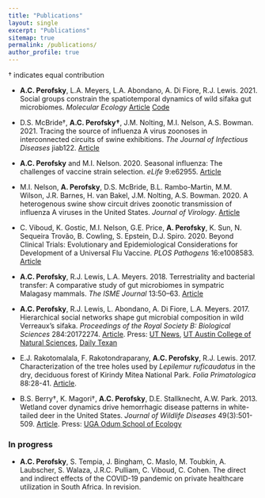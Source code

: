 ```yaml
---
title: "Publications"
layout: single
excerpt: "Publications"
sitemap: true
permalink: /publications/
author_profile: true
---
```


† indicates equal contribution

- **A.C. Perofsky**,  L.A. Meyers, L.A. Abondano, A. Di Fiore, R.J. Lewis. 2021. Social groups constrain the spatiotemporal dynamics of wild sifaka gut microbiomes. _Molecular Ecology_ [Article](https://doi.org/10.1111/mec.16193) [Code](https://github.com/aperofsky/sifaka-temporal-microbiome)

- D.S. McBride†, **A.C. Perofsky†**, J.M. Nolting, M.I. Nelson, A.S. Bowman. 2021. Tracing the source of influenza A virus zoonoses in interconnected circuits of swine exhibitions. _The Journal of Infectious Diseases_ jiab122. [Article](https://doi.org/10.1093/infdis/jiab122)

- **A.C. Perofsky** and M.I. Nelson. 2020. Seasonal influenza: The challenges of vaccine strain selection. _eLife_ 9:e62955. [Article](https://doi.org/10.7554/eLife.62955)

- M.I. Nelson, **A. Perofsky**, D.S. McBride, B.L. Rambo-Martin, M.M. Wilson, J.R. Barnes, H. van Bakel, J.M. Nolting, A.S. Bowman. 2020. A heterogenous swine show circuit drives zoonotic transmission of influenza A viruses in the United States. _Journal of Virology_. [Article](https://doi.org/10.1128/JVI.01453-20)

- C. Viboud, K. Gostic, M.I. Nelson, G.E. Price, **A. Perofsky**, K. Sun, N. Sequeira Trovão, B. Cowling, S. Epstein, D.J. Spiro. 2020. Beyond Clinical Trials: Evolutionary and Epidemiological Considerations for Development of a Universal Flu Vaccine. _PLOS Pathogens_ 16:e1008583. [Article](https://doi.org/10.1371/journal.ppat.1008583)

- **A.C. Perofsky**, R.J. Lewis, L.A. Meyers. 2018. Terrestriality and bacterial transfer: A comparative study of gut microbiomes in sympatric Malagasy mammals. _The ISME Journal_ 13:50–63. [Article](https://doi.org/10.1038/s41396-018-0251-5) 

- **A.C. Perofsky**, R.J. Lewis, L. Abondano, A. Di Fiore, L.A. Meyers. 2017. Hierarchical social networks shape gut microbial composition in wild Verreaux’s sifaka. _Proceedings of the Royal Society B: Biological Sciences_ 284:20172274. [Article](https://doi.org/10.1098/rspb.2017.2274).
	Press: [UT News](https://news.utexas.edu/2017/12/07/gut-microbiome-influenced-heavily-by-social-circles), [UT Austin College of Natural Sciences](https://cns.utexas.edu/news/gut-microbiome-influenced-heavily-by-social-circles-in-lemurs-ut-study-says), [Daily Texan](https://www.dailytexanonline.com/2018/03/27/little-leaping-lemurs%E2%80%99-social-lives-influence-what-bacteria-is-found-in-their-digestive)

- E.J. Rakotomalala, F. Rakotondraparany, **A.C. Perofsky**, R.J. Lewis. 2017. Characterization of the tree holes used by _Lepilemur ruficaudatus_ in the dry, deciduous forest of Kirindy Mitea National Park. _Folia Primatologica_ 88:28-41. [Article](https://doi.org/10.1159/000464406).

- B.S. Berry†, K. Magori†, **A.C. Perofsky**, D.E. Stallknecht, A.W. Park. 2013. Wetland cover dynamics drive hemorrhagic disease patterns in white-tailed deer in the United States. _Journal of Wildlife Diseases_ 49(3):501-509. [Article](https://doi.org/10.7589/2012-11-283).
  Press: [UGA Odum School of Ecology](https://www.ecology.uga.edu/connections-found-between-wetland-cover-transmission-rates-of-hemorrhagic-disease-in-white-tailed-deer/)

### In progress
- **A.C. Perofsky**, S. Tempia, J. Bingham, C. Maslo, M. Toubkin, A. Laubscher, S. Walaza, J.R.C. Pulliam, C. Viboud, C. Cohen. The direct and indirect effects of the COVID-19 pandemic on private healthcare utilization in South Africa. In revision.
